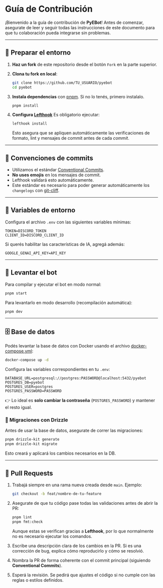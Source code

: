 # Guía de Contribución

¡Bienvenido a la guía de contribución de **PyEBot**!
Antes de comenzar, asegurate de leer y seguir todas las instrucciones de este documento para que tu colaboración pueda integrarse sin problemas.

---

## 🚀 Preparar el entorno

1. **Haz un fork** de este repositorio desde el botón `Fork` en la parte superior.

2. **Clona tu fork en local**:

   ```bash
   git clone https://github.com/TU_USUARIO/pyebot
   cd pyebot
   ```

3. **Instala dependencias** con [pnpm](https://pnpm.io). Si no lo tenés, primero instalalo.

   ```bash
   pnpm install
   ```

4. **Configura [Lefthook](https://github.com/evilmartians/lefthook)**
   Es obligatorio ejecutar:

   ```bash
   lefthook install
   ```

   Esto asegura que se apliquen automáticamente las verificaciones de formato, lint y mensajes de commit antes de cada *commit*.

---

## 📝 Convenciones de commits

* Utilizamos el estándar [Conventional Commits](https://www.conventionalcommits.org/en/v1.0.0/).
* **No uses emojis** en los mensajes de commit.
* Lefthook validará esto automáticamente.
* Este estándar es necesario para poder generar automáticamente los `changelogs` con [git-cliff](https://git-cliff.org).

---

## 🔑 Variables de entorno

Configura el archivo `.env` con las siguientes variables mínimas:

```env
TOKEN=DISCORD_TOKEN
CLIENT_ID=DISCORD_CLIENT_ID
```

Si querés habilitar las características de IA, agregá además:

```env
GOOGLE_GENAI_API_KEY=API_KEY
```

---

## 🤖 Levantar el bot

Para compilar y ejecutar el bot en modo normal:

```bash
pnpm start
```

Para levantarlo en modo desarrollo (recompilación automática):

```bash
pnpm dev
```

---

## 🗄️ Base de datos

Podés levantar la base de datos con Docker usando el archivo [docker-compose.yml](./docker-compose.yml):

```bash
docker-compose up -d
```

Configura las variables correspondientes en tu `.env`:

```env
DATABASE_URL=postgresql://postgres:PASSWORD@localhost:5432/pyebot
POSTGRES_DB=pyebot
POSTGRES_USER=postgres
POSTGRES_PASSWORD=PASSWORD
```

👉 Lo ideal es **solo cambiar la contraseña** (`POSTGRES_PASSWORD`) y mantener el resto igual.

### 📌 Migraciones con Drizzle

Antes de usar la base de datos, asegurate de correr las migraciones:

```bash
pnpm drizzle-kit generate
pnpm drizzle-kit migrate
```

Esto creará y aplicará los cambios necesarios en la DB.

---

## 🔀 Pull Requests

1. Trabajá siempre en una rama nueva creada desde `main`.
   Ejemplo:

   ```bash
   git checkout -b feat/nombre-de-tu-feature
   ```

2. Asegurate de que tu código pase todas las validaciones antes de abrir la PR:

   ```bash
   pnpm lint
   pnpm fmt:check
   ```

   Aunque estas se verifican gracias a **Lefthook**, por lo que normalmente no es necesario ejecutar los comandos.

3. Escribe una descripción clara de los cambios en la PR. Si es una corrección de bug, explica cómo reproducirlo y cómo se resolvió.

4. Nombra la PR de forma coherente con el commit principal (siguiendo **Conventional Commits**).

5. Esperá la revisión. Se pedirá que ajustes el código si no cumple con las reglas o estilos definidos.